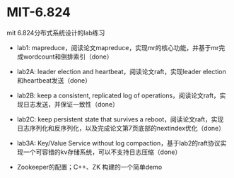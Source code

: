 # MIT-6.824
mit 6.824分布式系统设计的lab练习

- lab1: mapreduce，阅读论文mapreduce，实现mr的核心功能，并基于mr完成wordcount和倒排索引（done）
- lab2A: leader election and heartbeat，阅读论文raft，实现leader election和heartbeat发送（done）
- lab2B: keep a consistent, replicated log of operations，阅读论文raft，实现日志发送，并保证一致性（done）
- lab2C: keep persistent state that survives a reboot，阅读论文raft，实现日志序列化和反序列化，以及完成论文第7页底部的nextindex优化（done）
- lab3A: Key/Value Service without log compaction，基于lab2的raft协议实现一个可容错的kv存储系统，可以不支持日志压缩（done）

- Zookeeper的配置；C++、ZK 构建的一个简单demo 
